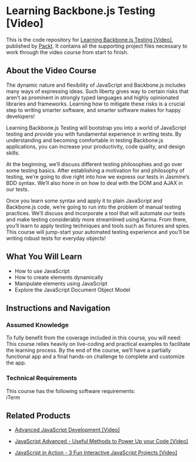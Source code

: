  # Learning Backbone.js Testing [Video]
This is the code repository for [Learning Backbone.js Testing [Video]](https://www.packtpub.com/web-development/learning-backbonejs-testing-video?utm_source=github&utm_medium=repository&utm_campaign=9781785285530), published by [Packt](https://www.packtpub.com/?utm_source=github). It contains all the supporting project files necessary to work through the video course from start to finish.
## About the Video Course
The dynamic nature and flexibility of JavaScript and Backbone.js includes many ways of expressing ideas. Such liberty gives way to certain risks that aren’t as prominent in strongly typed languages and highly opinionated libraries and frameworks. Learning how to mitigate these risks is a crucial step to writing smarter software, and smarter software makes for happy developers!

Learning Backbone.js Testing will bootstrap you into a world of JavaScript testing and provide you with fundamental experience in writing tests. By understanding and becoming comfortable in testing Backbone.js applications, you can increase your productivity, code quality, and design skills.

At the beginning, we’ll discuss different testing philosophies and go over some testing basics. After establishing a motivation for and philosophy of testing, we’re going to dive right into how we express our tests in Jasmine’s BDD syntax. We’ll also hone in on how to deal with the DOM and AJAX in our tests.

Once you learn some syntax and apply it to plain JavaScript and Backbone.js code, we’re going to run into the problem of manual testing practices. We’ll discuss and incorporate a tool that will automate our tests and make testing considerably more streamlined using Karma. From there, you’ll learn to apply testing techniques and tools such as fixtures and spies. This course will jump-start your automated testing experience and you’ll be writing robust tests for everyday objects!

<H2>What You Will Learn</H2>
<DIV class=book-info-will-learn-text>
<UL>
<LI>How to use JavaScript 
<LI>How to create elements dynamically 
<LI>Manipulate elements using JavaScript 
<LI>Explore the JavaScript Document Object Model </LI></UL></DIV>

## Instructions and Navigation
### Assumed Knowledge
To fully benefit from the coverage included in this course, you will need:<br/>
This course relies heavily on live-coding and practical examples to facilitate the learning process. By the end of the course, we’ll have a partially functional app and a final hands-on challenge to complete and customize the app.
### Technical Requirements
This course has the following software requirements:<br/>
iTerm

## Related Products
* [Advanced JavaScript Development [Video]](https://www.packtpub.com/web-development/advanced-javascript-development-video?utm_source=github&utm_medium=repository&utm_campaign=9781786461322)

* [JavaScript Advanced - Useful Methods to Power Up your Code [Video]](https://www.packtpub.com/application-development/javascript-advanced-useful-methods-power-your-code-video?utm_source=github&utm_medium=repository&utm_campaign=9781838826987)

* [JavaScript in Action - 3 Fun Interactive JavaScript Projects [Video]](https://www.packtpub.com/application-development/javascript-action-3-fun-interactive-javascript-projects-video?utm_source=github&utm_medium=repository&utm_campaign=9781838824273)

